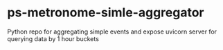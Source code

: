 # ps-metronome-simle-aggregator
Python repo for aggregating simple events and expose uvicorn server for querying data by 1 hour buckets
